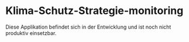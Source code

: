 # Klima-Schutz-Strategie-monitoring
Diese Applikation befindet sich in der Entwicklung und ist noch nicht produktiv einsetzbar.